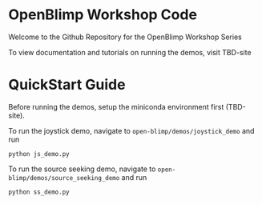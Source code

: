 # OpenBlimp Workshop Code
Welcome to the Github Repository for the OpenBlimp Workshop Series

To view documentation and tutorials on running the demos, visit TBD-site

# QuickStart Guide
  Before running the demos, setup the miniconda environment first (TBD-site).
  
  To run the joystick demo, navigate to `open-blimp/demos/joystick_demo` and run
  ```
  python js_demo.py
  ```
  
  To run the source seeking demo, navigate to `open-blimp/demos/source_seeking_demo` and run
  ```
  python ss_demo.py
  ```
  
